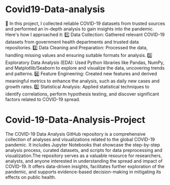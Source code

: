 # Covid19-Data-analysis

📌 In this project, I collected reliable COVID-19 datasets from trusted sources and performed an in-depth analysis to gain insights into the pandemic. Here's how I approached it:
1️⃣ Data Collection: Gathered relevant COVID-19 datasets from government health departments and trusted data repositories.
2️⃣ Data Cleaning and Preparation: Processed the data, handling missing values and ensuring suitable formats for analysis.
3️⃣ Exploratory Data Analysis (EDA): Used Python libraries like Pandas, NumPy, and Matplotlib/Seaborn to explore and visualize the data, uncovering trends and patterns.
4️⃣ Feature Engineering: Created new features and derived meaningful metrics to enhance the analysis, such as daily new cases and growth rates.
5️⃣ Statistical Analysis: Applied statistical techniques to identify correlations, perform hypothesis testing, and discover significant factors related to COVID-19 spread.
# Covid-19-Data-Analysis-Project
The COVID-19 Data Analysis GitHub repository is a comprehensive collection of analyses and visualizations related to the global COVID-19 pandemic. It includes Jupyter Notebooks that showcase the step-by-step analysis process, curated datasets, and scripts for data preprocessing and visualization.The repository serves as a valuable resource for researchers, analysts, and anyone interested in understanding the spread and impact of COVID-19. It offers data-driven insights, facilitates further exploration of the pandemic, and supports evidence-based decision-making in mitigating its effects on public health.